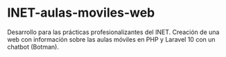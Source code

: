 # INET-aulas-moviles-web
Desarrollo para las prácticas profesionalizantes del INET. Creación de una web con información sobre las aulas móviles en PHP y Laravel 10 con un chatbot (Botman).
